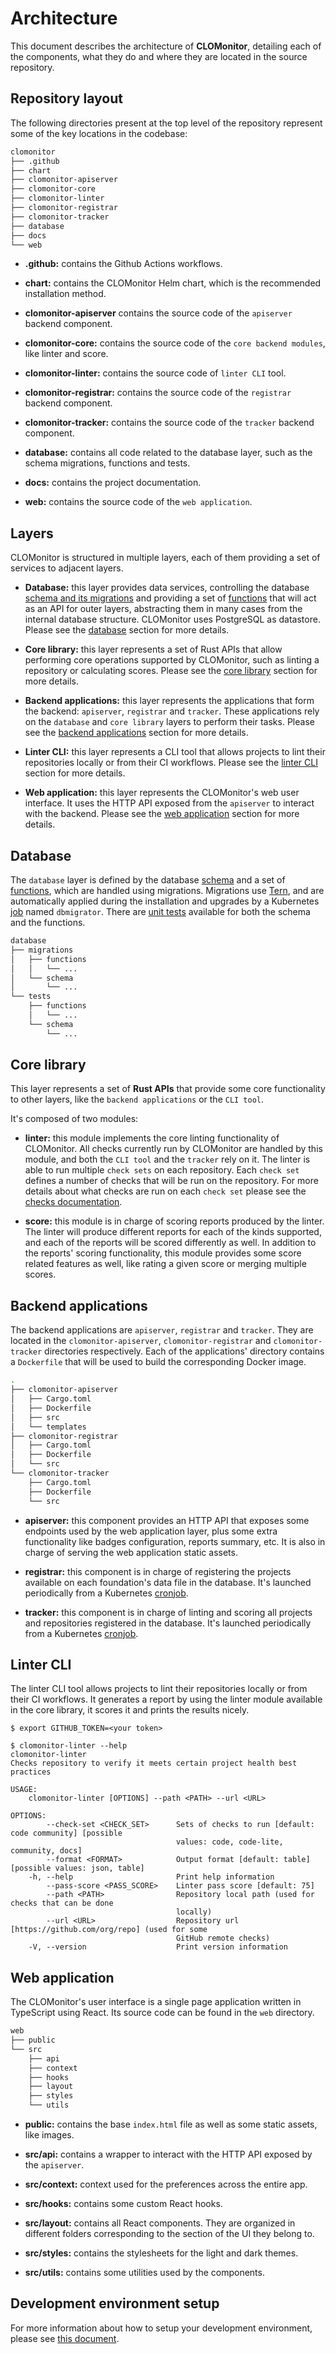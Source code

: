# Architecture

This document describes the architecture of **CLOMonitor**, detailing each of the components, what they do and where they are located in the source repository.

## Repository layout

The following directories present at the top level of the repository represent some of the key locations in the codebase:

```sh
clomonitor
├── .github
├── chart
├── clomonitor-apiserver
├── clomonitor-core
├── clomonitor-linter
├── clomonitor-registrar
├── clomonitor-tracker
├── database
├── docs
└── web
```

- **.github:** contains the Github Actions workflows.

- **chart:** contains the CLOMonitor Helm chart, which is the recommended installation method.

- **clomonitor-apiserver** contains the source code of the `apiserver` backend component.

- **clomonitor-core:** contains the source code of the `core backend modules`, like linter and score.

- **clomonitor-linter:** contains the source code of `linter CLI` tool.

- **clomonitor-registrar:** contains the source code of the `registrar` backend component.

- **clomonitor-tracker:** contains the source code of the `tracker` backend component.

- **database:** contains all code related to the database layer, such as the schema migrations, functions and tests.

- **docs:** contains the project documentation.

- **web:** contains the source code of the `web application`.

## Layers

CLOMonitor is structured in multiple layers, each of them providing a set of services to adjacent layers.

- **Database:** this layer provides data services, controlling the database [schema and its migrations](https://github.com/cncf/clomonitor/tree/main/database/migrations/schema) and providing a set of [functions](https://github.com/cncf/clomonitor/tree/main/database/migrations/functions) that will act as an API for outer layers, abstracting them in many cases from the internal database structure. CLOMonitor uses PostgreSQL as datastore. Please see the [database](#database) section for more details.

- **Core library:** this layer represents a set of Rust APIs that allow performing core operations supported by CLOMonitor, such as linting a repository or calculating scores. Please see the [core library](#core-library) section for more details.

- **Backend applications:** this layer represents the applications that form the backend: `apiserver`, `registrar` and `tracker`. These applications rely on the `database` and `core library` layers to perform their tasks. Please see the [backend applications](#backend-applications) section for more details.

- **Linter CLI:** this layer represents a CLI tool that allows projects to lint their repositories locally or from their CI workflows. Please see the [linter CLI](#linter-cli) section for more details.

- **Web application:** this layer represents the CLOMonitor's web user interface. It uses the HTTP API exposed from the `apiserver` to interact with the backend. Please see the [web application](#web-application) section for more details.

## Database

The `database` layer is defined by the database [schema](https://github.com/cncf/clomonitor/tree/main/database/migrations/schema) and a set of [functions](https://github.com/cncf/clomonitor/tree/main/database/migrations/functions), which are handled using migrations. Migrations use [Tern](https://github.com/jackc/tern), and are automatically applied during the installation and upgrades by a Kubernetes [job](https://github.com/cncf/clomonitor/blob/main/chart/templates/dbmigrator_install_job.yaml) named `dbmigrator`. There are [unit tests](https://github.com/cncf/clomonitor/tree/main/database/tests) available for both the schema and the functions.

```sh
database
├── migrations
│   ├── functions
│   │   └── ...
│   └── schema
│       └── ...
└── tests
    ├── functions
    │   └── ...
    └── schema
        └── ...
```

## Core library

This layer represents a set of **Rust APIs** that provide some core functionality to other layers, like the `backend applications` or the `CLI tool`.

It's composed of two modules:

- **linter:** this module implements the core linting functionality of CLOMonitor. All checks currently run by CLOMonitor are handled by this module, and both the `CLI tool` and the `tracker` rely on it. The linter is able to run multiple `check sets` on each repository. Each `check set` defines a number of checks that will be run on the repository. For more details about what checks are run on each `check set` please see the [checks documentation](https://github.com/cncf/clomonitor/blob/main/docs/checks.md).

- **score:** this module is in charge of scoring reports produced by the linter. The linter will produce different reports for each of the kinds supported, and each of the reports will be scored differently as well. In addition to the reports' scoring functionality, this module provides some score related features as well, like rating a given score or merging multiple scores.

## Backend applications

The backend applications are `apiserver`, `registrar` and `tracker`. They are located in the `clomonitor-apiserver`, `clomonitor-registrar` and `clomonitor-tracker` directories respectively. Each of the applications' directory contains a `Dockerfile` that will be used to build the corresponding Docker image.

```sh
.
├── clomonitor-apiserver
│   ├── Cargo.toml
│   ├── Dockerfile
│   ├── src
│   └── templates
├── clomonitor-registrar
│   ├── Cargo.toml
│   ├── Dockerfile
│   └── src
└── clomonitor-tracker
    ├── Cargo.toml
    ├── Dockerfile
    └── src
```

- **apiserver:** this component provides an HTTP API that exposes some endpoints used by the web application layer, plus some extra functionality like badges configuration, reports summary, etc. It is also in charge of serving the web application static assets.

- **registrar:** this component is in charge of registering the projects available on each foundation's data file in the database. It's launched periodically from a Kubernetes [cronjob](https://github.com/cncf/clomonitor/blob/main/chart/templates/registrar_cronjob.yaml).

- **tracker:** this component is in charge of linting and scoring all projects and repositories registered in the database. It's launched periodically from a Kubernetes [cronjob](https://github.com/cncf/clomonitor/blob/main/chart/templates/tracker_cronjob.yaml).

## Linter CLI

The linter CLI tool allows projects to lint their repositories locally or from their CI workflows. It generates a report by using the linter module available in the core library, it scores it and prints the results nicely.

```text
$ export GITHUB_TOKEN=<your token>

$ clomonitor-linter --help
clomonitor-linter
Checks repository to verify it meets certain project health best practices

USAGE:
    clomonitor-linter [OPTIONS] --path <PATH> --url <URL>

OPTIONS:
        --check-set <CHECK_SET>      Sets of checks to run [default: code community] [possible
                                     values: code, code-lite, community, docs]
        --format <FORMAT>            Output format [default: table] [possible values: json, table]
    -h, --help                       Print help information
        --pass-score <PASS_SCORE>    Linter pass score [default: 75]
        --path <PATH>                Repository local path (used for checks that can be done
                                     locally)
        --url <URL>                  Repository url [https://github.com/org/repo] (used for some
                                     GitHub remote checks)
    -V, --version                    Print version information
```

## Web application

The CLOMonitor's user interface is a single page application written in TypeScript using React. Its source code can be found in the `web` directory.

```sh
web
├── public
└── src
    ├── api
    ├── context
    ├── hooks
    ├── layout
    ├── styles
    └── utils
```

- **public:** contains the base `index.html` file as well as some static assets, like images.

- **src/api:** contains a wrapper to interact with the HTTP API exposed by the `apiserver`.

- **src/context:** context used for the preferences across the entire app.

- **src/hooks:** contains some custom React hooks.

- **src/layout:** contains all React components. They are organized in different folders corresponding to the section of the UI they belong to.

- **src/styles:** contains the stylesheets for the light and dark themes.

- **src/utils:** contains some utilities used by the components.

## Development environment setup

For more information about how to setup your development environment, please see [this document](https://github.com/cncf/clomonitor/blob/main/docs/dev.md).
